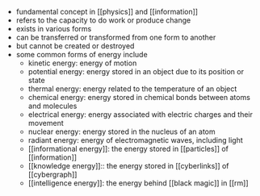 - fundamental concept in [[physics]] and [[information]]
- refers to the capacity to do work or produce change
- exists in various forms
- can be transferred or transformed from one form to another
- but cannot be created or destroyed
- some common forms of energy include
	- kinetic energy: energy of motion
	- potential energy: energy stored in an object due to its position or state
	- thermal energy: energy related to the temperature of an object
	- chemical energy: energy stored in chemical bonds between atoms and molecules
	- electrical energy: energy associated with electric charges and their movement
	- nuclear energy: energy stored in the nucleus of an atom
	- radiant energy: energy of electromagnetic waves, including light
	- [[informational energy]]: the energy stored in [[particles]] of [[information]]
	- [[knowledge energy]]:: the energy stored in [[cyberlinks]] of [[cybergraph]]
	- [[intelligence energy]]: the energy behind [[black magic]] in [[rm]]